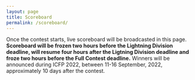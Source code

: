 ```yaml
---
layout: page
title: Scoreboard
permalink: /scoreboard/
---
```


Once the contest starts, live scoreboard will be broadcasted in this page. **Scoreboard will be frozen two hours before the Lightning Division deadline, will resume four hours after the Ligtning Division deadline and froze two hours before the Full Contest deadline.** Winners will be announced during ICFP 2022, between 11-16 September, 2022, approximately 10 days after the contest.
